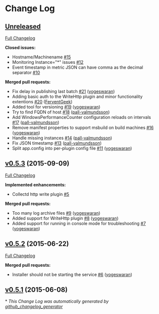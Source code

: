 # Change Log

## [Unreleased](https://github.com/bloomberg/collectdwin/tree/HEAD)

[Full Changelog](https://github.com/bloomberg/collectdwin/compare/v0.5.3...HEAD)

**Closed issues:**

- Hostname/Machinename [\#15](https://github.com/bloomberg/collectdwin/issues/15)
- Monitoring Instance="\*" issues [\#12](https://github.com/bloomberg/collectdwin/issues/12)
- Event timestamp in metric JSON can have comma as the decimal separator [\#10](https://github.com/bloomberg/collectdwin/issues/10)

**Merged pull requests:**

- Fix delay in publishing last batch [\#21](https://github.com/bloomberg/collectdwin/pull/21) ([yogeswaran](https://github.com/yogeswaran))
- Adding basic auth to the WriteHttp plugin and minor functionality extentions [\#20](https://github.com/bloomberg/collectdwin/pull/20) ([FerventGeek](https://github.com/FerventGeek))
- Added tool for versioning [\#19](https://github.com/bloomberg/collectdwin/pull/19) ([yogeswaran](https://github.com/yogeswaran))
- Try to find FQDN of host [\#18](https://github.com/bloomberg/collectdwin/pull/18) ([pall-valmundsson](https://github.com/pall-valmundsson))
- Add WindowsPerformanceCounter configuration reloads on intervals [\#17](https://github.com/bloomberg/collectdwin/pull/17) ([pall-valmundsson](https://github.com/pall-valmundsson))
- Remove manifest properties to support msbuild on build machines [\#16](https://github.com/bloomberg/collectdwin/pull/16) ([yogeswaran](https://github.com/yogeswaran))
- Handle missing instances [\#14](https://github.com/bloomberg/collectdwin/pull/14) ([pall-valmundsson](https://github.com/pall-valmundsson))
- Fix JSON timestamp [\#13](https://github.com/bloomberg/collectdwin/pull/13) ([pall-valmundsson](https://github.com/pall-valmundsson))
- Split app.config into per-plugin config file [\#11](https://github.com/bloomberg/collectdwin/pull/11) ([yogeswaran](https://github.com/yogeswaran))

## [v0.5.3](https://github.com/bloomberg/collectdwin/tree/v0.5.3) (2015-09-09)
[Full Changelog](https://github.com/bloomberg/collectdwin/compare/v0.5.2...v0.5.3)

**Implemented enhancements:**

- Collectd http write plugin [\#5](https://github.com/bloomberg/collectdwin/issues/5)

**Merged pull requests:**

- Too many log archive files [\#9](https://github.com/bloomberg/collectdwin/pull/9) ([yogeswaran](https://github.com/yogeswaran))
- Added support for WriteHttp plugin [\#8](https://github.com/bloomberg/collectdwin/pull/8) ([yogeswaran](https://github.com/yogeswaran))
- Added support for running in console mode for troubleshooting [\#7](https://github.com/bloomberg/collectdwin/pull/7) ([yogeswaran](https://github.com/yogeswaran))

## [v0.5.2](https://github.com/bloomberg/collectdwin/tree/v0.5.2) (2015-06-22)
[Full Changelog](https://github.com/bloomberg/collectdwin/compare/v0.5.1...v0.5.2)

**Merged pull requests:**

- Installer should not be starting the service [\#6](https://github.com/bloomberg/collectdwin/pull/6) ([yogeswaran](https://github.com/yogeswaran))

## [v0.5.1](https://github.com/bloomberg/collectdwin/tree/v0.5.1) (2015-06-08)


\* *This Change Log was automatically generated by [github_changelog_generator](https://github.com/skywinder/Github-Changelog-Generator)*